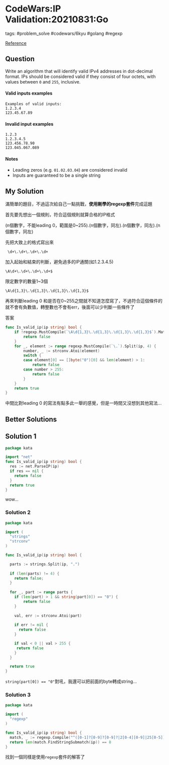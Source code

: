 # CodeWars:IP Validation:20210831:Go

tags: #problem_solve #codewars/6kyu #golang #regexp

[Reference](https://www.codewars.com/kata/515decfd9dcfc23bb6000006)

## Question

Write an algorithm that will identify valid IPv4 addresses in dot-decimal format. IPs should be considered valid if they consist of four octets, with values between `0` and `255`, inclusive.

#### Valid inputs examples

```
Examples of valid inputs:
1.2.3.4
123.45.67.89
```

#### Invalid input examples

```
1.2.3
1.2.3.4.5
123.456.78.90
123.045.067.089
```

#### Notes

- Leading zeros (e.g. `01.02.03.04`) are considered invalid
- Inputs are guaranteed to be a single string

## My Solution

滿簡單的題目，不過這次給自己一點挑戰，**使用剛學的regexp套件**完成這題

首先要先想出一個規則，符合這個規則就算合格的IP格式

(n個數字，不能leading 0，範圍是0~255).(n個數字，同左).(n個數字，同左).(n個數字，同左)

先把大致上的格式寫出來

```
 \d+\.\d+\.\d+\.\d+
```

加入起始和結束的判斷，避免過多的IP通關(如1.2.3.4.5)

```
\A\d+\.\d+\.\d+\.\d+$
```

限定數字的數量1~3個

```
\A\d{1,3}\.\d{1,3}\.\d{1,3}\.\d{1,3}$
```

再來判斷leading 0 和是否在0~255之間就不知道怎麼寫了，不過符合這個條件的就不會有負數值，轉整數也不會有err，後面可以少判斷一些條件了

答案

```go
func Is_valid_ip(ip string) bool {
	if !regexp.MustCompile(`\A\d{1,3}\.\d{1,3}\.\d{1,3}\.\d{1,3}$`).MatchString(ip) {
		return false
	}
	for _, element := range regexp.MustCompile(`\.`).Split(ip, 4) {
		number, _ := strconv.Atoi(element)
		switch {
		case element[0] == []byte("0")[0] && len(element) > 1:
			return false
		case number > 255:
			return false
		}
	}
	return true
}
```

中間比對leading 0 的寫法有點多此一舉的感覺，但是一時間又沒想到其他寫法...

## Better Solutions

## Solution 1

```go
package kata

import "net"
func Is_valid_ip(ip string) bool {
  res := net.ParseIP(ip)
  if res == nil {
    return false
  }
  return true
}
```

wow...

### Solution 2

```go
package kata

import (
  "strings"
  "strconv"
)

func Is_valid_ip(ip string) bool {

  parts := strings.Split(ip, ".")
  
  if (len(parts) != 4) {
    return false;
  }
  
  for _, part := range parts {
    if (len(part) > 1 && string(part[0]) == "0") {
        return false
    }
    
    val, err := strconv.Atoi(part)
    
    if err != nil {
      return false
    }

    if val < 0 || val > 255 {
     return false 
    }
  }

  return true
}
```

`string(part[0]) == "0"`對吼，我還可以把前面的byte轉成string...

### Solution 3

```go
package kata

import (
  "regexp"
)

func Is_valid_ip(ip string) bool {
  match, _ := regexp.Compile("^([0-1]?[0-9]?[0-9]?|2[0-4][0-9]|25[0-5])([.])([0-1]?[0-9]?[0-9]?|2[0-4][0-9]|25[0-5])([.])([0-1]?[0-9]?[0-9]?|2[0-4][0-9]|25[0-5])([.])([0-1]?[0-9]?[0-9]?|2[0-4][0-9]|25[0-5])$")
  return len(match.FindStringSubmatch(ip)) == 8
}
```

找到一個同樣是使用`regexp`套件的解答了
